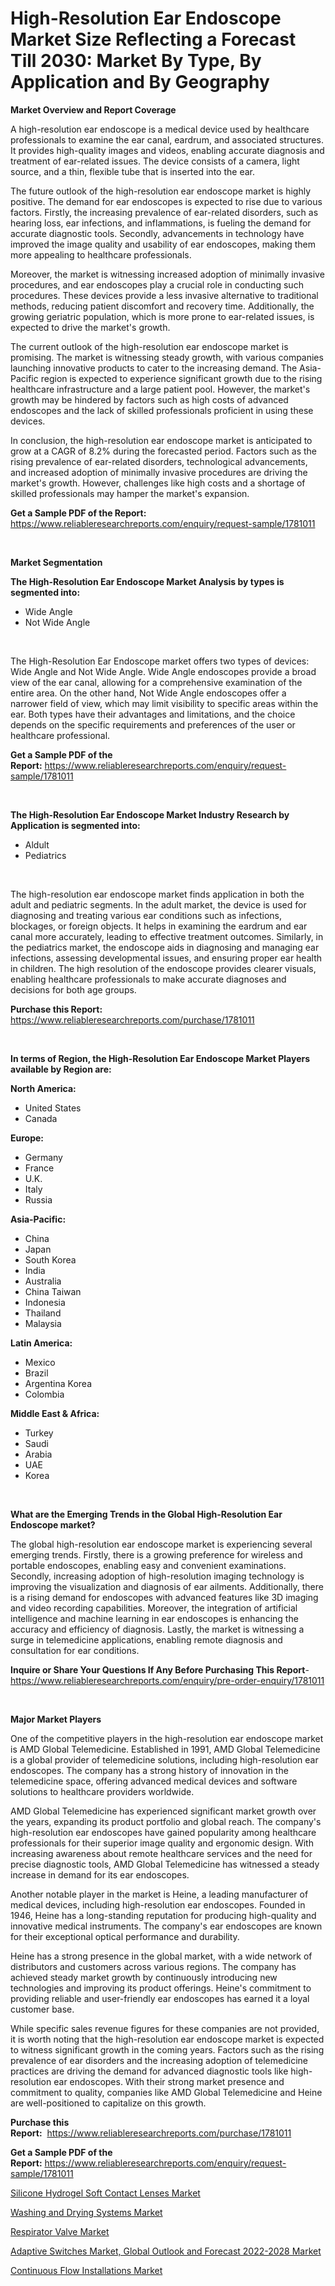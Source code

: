 <p><h1>High-Resolution Ear Endoscope Market Size Reflecting a Forecast Till 2030: Market By Type, By Application and By Geography</h1></p><p><strong>Market Overview and Report Coverage</strong></p>
<p><p>A high-resolution ear endoscope is a medical device used by healthcare professionals to examine the ear canal, eardrum, and associated structures. It provides high-quality images and videos, enabling accurate diagnosis and treatment of ear-related issues. The device consists of a camera, light source, and a thin, flexible tube that is inserted into the ear.</p><p>The future outlook of the high-resolution ear endoscope market is highly positive. The demand for ear endoscopes is expected to rise due to various factors. Firstly, the increasing prevalence of ear-related disorders, such as hearing loss, ear infections, and inflammations, is fueling the demand for accurate diagnostic tools. Secondly, advancements in technology have improved the image quality and usability of ear endoscopes, making them more appealing to healthcare professionals.</p><p>Moreover, the market is witnessing increased adoption of minimally invasive procedures, and ear endoscopes play a crucial role in conducting such procedures. These devices provide a less invasive alternative to traditional methods, reducing patient discomfort and recovery time. Additionally, the growing geriatric population, which is more prone to ear-related issues, is expected to drive the market's growth.</p><p>The current outlook of the high-resolution ear endoscope market is promising. The market is witnessing steady growth, with various companies launching innovative products to cater to the increasing demand. The Asia-Pacific region is expected to experience significant growth due to the rising healthcare infrastructure and a large patient pool. However, the market's growth may be hindered by factors such as high costs of advanced endoscopes and the lack of skilled professionals proficient in using these devices.</p><p>In conclusion, the high-resolution ear endoscope market is anticipated to grow at a CAGR of 8.2% during the forecasted period. Factors such as the rising prevalence of ear-related disorders, technological advancements, and increased adoption of minimally invasive procedures are driving the market's growth. However, challenges like high costs and a shortage of skilled professionals may hamper the market's expansion.</p></p>
<p><strong>Get a Sample PDF of the Report:</strong> <a href="https://www.reliableresearchreports.com/enquiry/request-sample/1781011">https://www.reliableresearchreports.com/enquiry/request-sample/1781011</a></p>
<p>&nbsp;</p>
<p><strong>Market Segmentation</strong></p>
<p><strong>The High-Resolution Ear Endoscope Market Analysis by types is segmented into:</strong></p>
<p><ul><li>Wide Angle</li><li>Not Wide Angle</li></ul></p>
<p>&nbsp;</p>
<p><p>The High-Resolution Ear Endoscope market offers two types of devices: Wide Angle and Not Wide Angle. Wide Angle endoscopes provide a broad view of the ear canal, allowing for a comprehensive examination of the entire area. On the other hand, Not Wide Angle endoscopes offer a narrower field of view, which may limit visibility to specific areas within the ear. Both types have their advantages and limitations, and the choice depends on the specific requirements and preferences of the user or healthcare professional.</p></p>
<p><strong>Get a Sample PDF of the Report:</strong>&nbsp;<a href="https://www.reliableresearchreports.com/enquiry/request-sample/1781011">https://www.reliableresearchreports.com/enquiry/request-sample/1781011</a></p>
<p>&nbsp;</p>
<p><strong>The High-Resolution Ear Endoscope Market Industry Research by Application is segmented into:</strong></p>
<p><ul><li>Aldult</li><li>Pediatrics</li></ul></p>
<p>&nbsp;</p>
<p><p>The high-resolution ear endoscope market finds application in both the adult and pediatric segments. In the adult market, the device is used for diagnosing and treating various ear conditions such as infections, blockages, or foreign objects. It helps in examining the eardrum and ear canal more accurately, leading to effective treatment outcomes. Similarly, in the pediatrics market, the endoscope aids in diagnosing and managing ear infections, assessing developmental issues, and ensuring proper ear health in children. The high resolution of the endoscope provides clearer visuals, enabling healthcare professionals to make accurate diagnoses and decisions for both age groups.</p></p>
<p><strong>Purchase this Report:</strong>&nbsp; <a href="https://www.reliableresearchreports.com/purchase/1781011">https://www.reliableresearchreports.com/purchase/1781011</a></p>
<p>&nbsp;</p>
<p><strong>In terms of Region, the High-Resolution Ear Endoscope Market Players available by Region are:</strong></p>
<p>
    <p> <strong> North America: </strong>
        <ul>
            <li>United States</li>
            <li>Canada</li>
        </ul>
        </p> 
    <p> <strong> Europe: </strong>
        <ul>
            <li>Germany</li>
            <li>France</li>
            <li>U.K.</li>
            <li>Italy</li>
            <li>Russia</li>
        </ul>
        </p> 
    <p> <strong> Asia-Pacific: </strong>
        <ul>
            <li>China</li>
            <li>Japan</li>
            <li>South Korea</li>
            <li>India</li>
            <li>Australia</li>
            <li>China Taiwan</li>
            <li>Indonesia</li>
            <li>Thailand</li>
            <li>Malaysia</li>
        </ul>
        </p> 
    <p> <strong> Latin America: </strong>
        <ul>
            <li>Mexico</li>
            <li>Brazil</li>
            <li>Argentina Korea</li>
            <li>Colombia</li>
        </ul>
        </p> 
    <p> <strong> Middle East & Africa: </strong>
        <ul>
            <li>Turkey</li>
            <li>Saudi</li>
            <li>Arabia</li>
            <li>UAE</li>
            <li>Korea</li>
        </ul>
    </p>
    </p>
<p>&nbsp;</p>
<p><strong>What are the Emerging Trends in the Global High-Resolution Ear Endoscope market?</strong></p>
<p><p>The global high-resolution ear endoscope market is experiencing several emerging trends. Firstly, there is a growing preference for wireless and portable endoscopes, enabling easy and convenient examinations. Secondly, increasing adoption of high-resolution imaging technology is improving the visualization and diagnosis of ear ailments. Additionally, there is a rising demand for endoscopes with advanced features like 3D imaging and video recording capabilities. Moreover, the integration of artificial intelligence and machine learning in ear endoscopes is enhancing the accuracy and efficiency of diagnosis. Lastly, the market is witnessing a surge in telemedicine applications, enabling remote diagnosis and consultation for ear conditions.</p></p>
<p><strong>Inquire or Share Your Questions If Any Before Purchasing This Report</strong>- <a href="https://www.reliableresearchreports.com/enquiry/pre-order-enquiry/1781011">https://www.reliableresearchreports.com/enquiry/pre-order-enquiry/1781011</a></p>
<p>&nbsp;</p>
<p><strong>Major Market Players</strong></p>
<p><p>One of the competitive players in the high-resolution ear endoscope market is AMD Global Telemedicine. Established in 1991, AMD Global Telemedicine is a global provider of telemedicine solutions, including high-resolution ear endoscopes. The company has a strong history of innovation in the telemedicine space, offering advanced medical devices and software solutions to healthcare providers worldwide. </p><p>AMD Global Telemedicine has experienced significant market growth over the years, expanding its product portfolio and global reach. The company's high-resolution ear endoscopes have gained popularity among healthcare professionals for their superior image quality and ergonomic design. With increasing awareness about remote healthcare services and the need for precise diagnostic tools, AMD Global Telemedicine has witnessed a steady increase in demand for its ear endoscopes.</p><p>Another notable player in the market is Heine, a leading manufacturer of medical devices, including high-resolution ear endoscopes. Founded in 1946, Heine has a long-standing reputation for producing high-quality and innovative medical instruments. The company's ear endoscopes are known for their exceptional optical performance and durability.</p><p>Heine has a strong presence in the global market, with a wide network of distributors and customers across various regions. The company has achieved steady market growth by continuously introducing new technologies and improving its product offerings. Heine's commitment to providing reliable and user-friendly ear endoscopes has earned it a loyal customer base.</p><p>While specific sales revenue figures for these companies are not provided, it is worth noting that the high-resolution ear endoscope market is expected to witness significant growth in the coming years. Factors such as the rising prevalence of ear disorders and the increasing adoption of telemedicine practices are driving the demand for advanced diagnostic tools like high-resolution ear endoscopes. With their strong market presence and commitment to quality, companies like AMD Global Telemedicine and Heine are well-positioned to capitalize on this growth.</p></p>
<p><strong>Purchase this Report:</strong>&nbsp;&nbsp;<a href="https://www.reliableresearchreports.com/purchase/1781011">https://www.reliableresearchreports.com/purchase/1781011</a></p>
<p></p>
<p><strong>Get a Sample PDF of the Report:</strong>&nbsp;<a href="https://www.reliableresearchreports.com/enquiry/request-sample/1781011">https://www.reliableresearchreports.com/enquiry/request-sample/1781011</a></p>
<p><p><a href="https://www.linkedin.com/pulse/silicone-hydrogel-soft-contact-lenses-market-size-share-pwn4e/">Silicone Hydrogel Soft Contact Lenses Market</a></p><p><a href="https://github.com/deliacustodio40/Market-Research-Report-List-1/blob/main/washing-and-drying-systems-market.md">Washing and Drying Systems Market</a></p><p><a href="https://www.linkedin.com/pulse/respirator-valve-market-size-growth-forecast-from-2023--8vjke/">Respirator Valve Market</a></p><p><a href="https://medium.com/@pillingbary7584/analyzing-adaptive-switches-market-global-outlook-and-forecast-2022-2028-market-global-industry-9e9329e7ef71">Adaptive Switches Market, Global Outlook and Forecast 2022-2028 Market</a></p><p><a href="https://github.com/maliyahmorrow6654/Market-Research-Report-List-1/blob/main/continuous-flow-installations-market.md">Continuous Flow Installations Market</a></p></p>